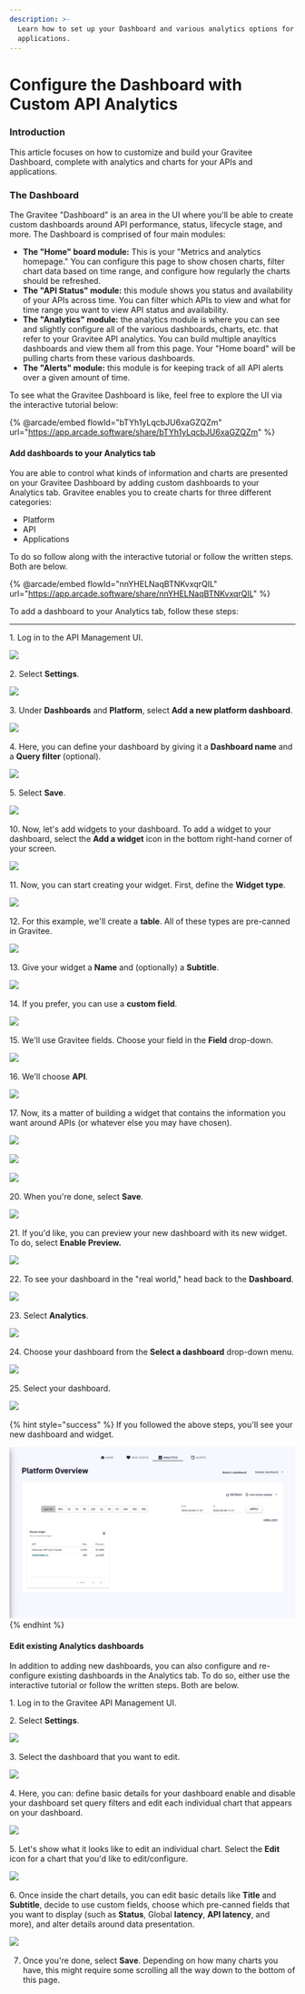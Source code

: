 ```yaml
---
description: >-
  Learn how to set up your Dashboard and various analytics options for APIs and
  applications.
---
```


# Configure the Dashboard with Custom API Analytics

### Introduction

This article focuses on how to customize and build your Gravitee Dashboard, complete with analytics and charts for your APIs and applications.

### The Dashboard <a href="#the-dashboard" id="the-dashboard"></a>

The Gravitee "Dashboard" is an area in the UI where you'll be able to create custom dashboards around API performance, status, lifecycle stage, and more. The Dashboard is comprised of four main modules:

* **The "Home" board module:** This is your "Metrics and analytics homepage." You can configure this page to show chosen charts, filter chart data based on time range, and configure how regularly the charts should be refreshed.
* **The "API Status" module:** this module shows you status and availability of your APIs across time. You can filter which APIs to view and what for time range you want to view API status and availability.
* **The "Analytics" module:** the analytics module is where you can see and slightly configure all of the various dashboards, charts, etc. that refer to your Gravitee API analytics. You can build multiple anayltics dashboards and view them all from this page. Your "Home board" will be pulling charts from these various dashboards.
* **The "Alerts" module:** this module is for keeping track of all API alerts over a given amount of time.&#x20;

To see what the Gravitee Dashboard is like, feel free to explore the UI via the interactive tutorial below:

{% @arcade/embed flowId="bTYh1yLqcbJU6xaGZQZm" url="https://app.arcade.software/share/bTYh1yLqcbJU6xaGZQZm" %}

#### Add dashboards to your Analytics tab

You are able to control what kinds of information and charts are presented on your Gravitee Dashboard by adding custom dashboards to your Analytics tab. Gravitee enables you to create charts for three different categories:

* Platform
* API
* Applications

To do so follow along with the interactive tutorial or follow the written steps. Both are below.

{% @arcade/embed flowId="nnYHELNaqBTNKvxqrQIL" url="https://app.arcade.software/share/nnYHELNaqBTNKvxqrQIL" %}

To add a dashboard to your Analytics tab, follow these steps:

***

1\. Log in to the API Management UI.

![](https://dubble-prod-01.s3.amazonaws.com/assets/5342ad4f-9b3f-4b92-a96b-5f4185f39799.png?0)

2\. Select **Settings**.

![](https://d3q7ie80jbiqey.cloudfront.net/media/image/zoom/cd439d7c-fc9e-497b-bd7b-56a161e9b08e/1.5/3.7037037037037/45.768833849329?0)

3\. Under **Dashboards** and **Platform**, select **Add a new platform dashboard**.

![](https://d3q7ie80jbiqey.cloudfront.net/media/image/zoom/0fe33cbd-132a-43dc-9dfe-4696d7b9e491/1/31.655092592593/65.644349845201?0)

4\. Here, you can define your dashboard by giving it a **Dashboard name** and a **Query filter** (optional).

![](https://d3q7ie80jbiqey.cloudfront.net/media/image/zoom/9a55d067-1636-423a-8c90-01e4ed7798cf/1.3104163767772/58.925826461227/29.411764705882?0)

5\. Select **Save**.

![](https://d3q7ie80jbiqey.cloudfront.net/media/image/zoom/8d25bf16-8576-4b1a-b471-b3fbdca61011/1.0539568345324/63.483796296296/37.564499484004?0)

10\. Now, let's add widgets to your dashboard. To add a widget to your dashboard, select the **Add a widget** icon in the bottom right-hand corner of your screen.

![](https://d3q7ie80jbiqey.cloudfront.net/media/image/zoom/a8d61d4c-92a2-4e39-b0f7-b7bc04e6a0c3/1/98.37962962963/97.316821465428?0)

11\. Now, you can start creating your widget. First, define the **Widget type**.

![](https://d3q7ie80jbiqey.cloudfront.net/media/image/zoom/b24f5738-4f80-4263-98fc-9aad26952f8c/1/43.036114728009/73.684210526316?0)

12\. For this example, we'll create a **table**. All of these types are pre-canned in Gravitee.

![](https://d3q7ie80jbiqey.cloudfront.net/media/image/zoom/ea8fc30d-a0a5-4078-9ede-73b2a7766c33/1/43.036114728009/74.716202270382?0)

13\. Give your widget a **Name** and (optionally) a **Subtitle**.

![](https://d3q7ie80jbiqey.cloudfront.net/media/image/zoom/1c18009a-c477-448e-8794-c37a5f85d4a3/1/33.796296296296/53.973168214654?0)

14\. If you prefer, you can use a **custom field**.

![](https://d3q7ie80jbiqey.cloudfront.net/media/image/zoom/d3ba85e8-2121-4e8d-b1e4-37bc3ab96f8d/2.5/33.796296296296/59.029927760578?0)

15\. We'll use Gravitee fields. Choose your field in the **Field** drop-down.

![](https://d3q7ie80jbiqey.cloudfront.net/media/image/zoom/ab2417d3-0c33-4bc8-890f-afa9b281f043/2.5/37.5/68.111455108359?0)

16\. We'll choose **API**.

![](https://d3q7ie80jbiqey.cloudfront.net/media/image/zoom/7d151601-e908-4045-9d8d-ed5911d240af/2.5/32.87037037037/69.865841073271?0)

17\. Now, its a matter of building a widget that contains the information you want around APIs (or whatever else you may have chosen).

![](https://d3q7ie80jbiqey.cloudfront.net/media/image/zoom/110aefe7-5e9d-4d60-95c8-4d0991a27278/2.5/37.5/73.168214654283?0)

![](https://d3q7ie80jbiqey.cloudfront.net/media/image/zoom/f099468d-bfa2-4755-9bcd-40996a5676da/2.5/32.87037037037/74.922600619195?0)

![](https://d3q7ie80jbiqey.cloudfront.net/media/image/zoom/483deed1-149f-418c-8200-5d538876dc39/2.5/33.796296296296/78.328173374613?0)

20\. When you're done, select **Save**.

![](https://d3q7ie80jbiqey.cloudfront.net/media/image/zoom/7bf6935f-693d-41ea-a7e8-469ab35bf518/2.5/31.655092592593/87.616099071207?0)

21\. If you'd like, you can preview your new dashboard with its new widget. To do, select **Enable Preview.**

![](https://d3q7ie80jbiqey.cloudfront.net/media/image/zoom/84178b56-8501-419b-bd91-9644f9283ec4/1/97.164351851852/37.358101135191?0)

22\. To see your dashboard in the "real world," head back to the **Dashboard**.

![](https://d3q7ie80jbiqey.cloudfront.net/media/image/zoom/c6e6f633-038d-49f0-90a1-3ef8e57bc6ac/2.5/0.92592592592593/16.047471620227?0)

23\. Select **Analytics**.

![](https://d3q7ie80jbiqey.cloudfront.net/media/image/zoom/0197030d-2b58-4264-a7e8-1e6d0aa4dd58/1.5/65.740740740741/9.5975232198142?0)

24\. Choose your dashboard from the **Select a dashboard** drop-down menu.

![](https://d3q7ie80jbiqey.cloudfront.net/media/image/zoom/8b3a1f39-0f38-44ba-99df-c5b99bd7e3bf/2.5/96.064814814815/19.401444788442?0)

25\. Select your dashboard.

![](https://d3q7ie80jbiqey.cloudfront.net/media/image/zoom/d62cf172-5b1d-4989-9299-3c6a550bf033/2.5/95.017722800926/41.176470588235?0)

{% hint style="success" %}
If you followed the above steps, you'll see your new dashboard and widget.

![](<../../.gitbook/assets/image (6) (1).png>)
{% endhint %}

#### Edit existing Analytics dashboards

In addition to adding new dashboards, you can also configure and re-configure existing dashboards in the Analytics tab. To do so, either use the interactive tutorial or follow the written steps. Both are below.



1\. Log in to the Gravitee API Management UI.

2\. Select **Settings**.

![](https://d3q7ie80jbiqey.cloudfront.net/media/image/zoom/0b4676ec-859b-4f97-ac47-9d6b3eaeb8ba/1.5/3.7037037037037/45.768833849329?0)

3\. Select the dashboard that you want to edit.

![](https://d3q7ie80jbiqey.cloudfront.net/media/image/zoom/01712ed7-1978-44f9-aa16-67997e75638b/1/31.886574074074/56.384642672859?0)

4\. Here, you can: define basic details for your dashboard enable and disable your dashboard set query filters and edit each individual chart that appears on your dashboard.

![](https://d3q7ie80jbiqey.cloudfront.net/media/image/zoom/9114c854-958a-4b4c-adce-620f521bc76d/1/88.916467737269/29.721362229102?0)

5\. Let's show what it looks like to edit an individual chart. Select the **Edit** icon for a chart that you'd like to edit/configure.

![](https://d3q7ie80jbiqey.cloudfront.net/media/image/zoom/dc935880-feb6-49db-ba80-2e313a37a4c6/1/49.989981121487/52.012383900929?0)

6\. Once inside the chart details, you can edit basic details like **Title** and **Subtitle**, decide to use custom fields, choose which pre-canned fields that you want to display (such as **Status**, Global **latency**, **API latency**, and more), and alter details around data presentation.

![](https://d3q7ie80jbiqey.cloudfront.net/media/image/zoom/37671ced-2937-4906-bb49-b18ba90527b7/2/41.765676336619/74.354274681779?0)

7. Once you're done, select **Save**. Depending on how many charts you have, this might require some scrolling all the way down to the bottom of this page.
